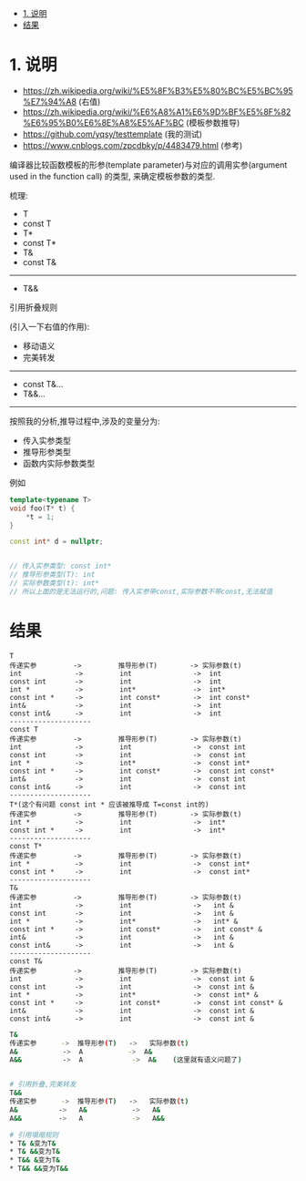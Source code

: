 

<!-- TOC -->

- [1. 说明](#1-说明)
- [结果](#结果)

<!-- /TOC -->

<a id="markdown-1-说明" name="1-说明"></a>
# 1. 说明

* https://zh.wikipedia.org/wiki/%E5%8F%B3%E5%80%BC%E5%BC%95%E7%94%A8 (右值)
* https://zh.wikipedia.org/wiki/%E6%A8%A1%E6%9D%BF%E5%8F%82%E6%95%B0%E6%8E%A8%E5%AF%BC (模板参数推导)
* https://github.com/yqsy/testtemplate (我的测试)
* https://www.cnblogs.com/zpcdbky/p/4483479.html (参考)

编译器比较函数模板的形参(template parameter)与对应的调用实参(argument used in the function call) 的类型, 来确定模板参数的类型.


梳理:

* T
* const T
* T*
* const T*
* T&
* const T&

--- 

* T&&

引用折叠规则

(引入一下右值的作用):
* 移动语义
* 完美转发
---

* const T&...
* T&&...

--- 
按照我的分析,推导过程中,涉及的变量分为:
* 传入实参类型
* 推导形参类型
* 函数内实际参数类型

例如
```c++
template<typename T>
void foo(T* t) {
    *t = 1;    
}

const int* d = nullptr;


// 传入实参类型: const int*
// 推导形参类型(T): int
// 实际参数类型(t): int* 
// 所以上面的是无法运行的,问题: 传入实参带const,实际参数不带const,无法赋值

```

<a id="markdown-结果" name="结果"></a>
# 结果


```
T
传递实参         ->         推导形参(T)        -> 实际参数(t)
int             ->         int               ->  int
const int       ->         int               ->  int
int *           ->         int*              ->  int*
const int *     ->         int const*        ->  int const*
int&            ->         int               ->  int
const int&      ->         int               ->  int
--------------------
const T
传递实参         ->         推导形参(T)        -> 实际参数(t)
int             ->         int               ->  const int
const int       ->         int               ->  const int
int *           ->         int*              ->  const int*
const int *     ->         int const*        ->  const int const*
int&            ->         int               ->  const int
const int&      ->         int               ->  const int
--------------------
T*(这个有问题 const int * 应该被推导成 T=const int的)
传递实参         ->         推导形参(T)        -> 实际参数(t)
int *           ->         int               ->  int*
const int *     ->         int               ->  int*
--------------------
const T*
传递实参         ->         推导形参(T)        -> 实际参数(t)
int *           ->         int               ->  const int*
const int *     ->         int               ->  const int*
--------------------
T&
传递实参         ->         推导形参(T)        -> 实际参数(t)
int             ->         int               ->   int &
const int       ->         int               ->   int &
int *           ->         int*              ->   int* &
const int *     ->         int const*        ->   int const* &
int&            ->         int               ->   int &
const int&      ->         int               ->   int &
--------------------
const T&
传递实参         ->         推导形参(T)        -> 实际参数(t)
int             ->         int               ->  const int &
const int       ->         int               ->  const int &
int *           ->         int*              ->  const int* &
const int *     ->         int const*        ->  const int const* &
int&            ->         int               ->  const int &
const int&      ->         int               ->  const int &

```


```bash
T&
传递实参      ->  推导形参(T)   ->   实际参数(t)
A&           ->  A           ->  A&
A&&          ->  A            ->  A&    (这里就有语义问题了)


# 引用折叠,完美转发
T&&
传递实参      ->  推导形参(T)   ->   实际参数(t)
A&          ->   A&           ->   A&
A&&         ->   A            ->   A&&

# 引用塌缩规则
* T& &变为T&
* T& &&变为T&
* T&& &变为T&
* T&& &&变为T&&

```
